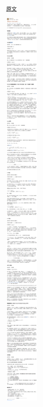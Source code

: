 [原文](https://www.zhihu.com/question/308322307/answer/574767625)

![如何编程判断一个数是否是质数？](如何编程判断一个数是否是质数？.png)